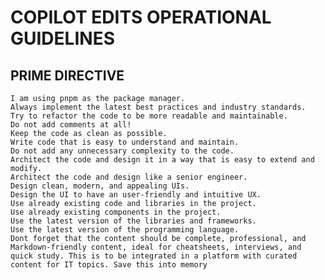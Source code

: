 # COPILOT EDITS OPERATIONAL GUIDELINES

## PRIME DIRECTIVE

    I am using pnpm as the package manager.
    Always implement the latest best practices and industry standards.
    Try to refactor the code to be more readable and maintainable.
    Do not add comments at all!
    Keep the code as clean as possible.
    Write code that is easy to understand and maintain.
    Do not add any unnecessary complexity to the code.
    Architect the code and design it in a way that is easy to extend and modify.
    Architect the code and design like a senior engineer.
    Design clean, modern, and appealing UIs.
    Design the UI to have an user-friendly and intuitive UX.
    Use already existing code and libraries in the project.
    Use already existing components in the project.
    Use the latest version of the libraries and frameworks.
    Use the latest version of the programming language.
    Dont forget that the content should be complete, professional, and Markdown-friendly content, ideal for cheatsheets, interviews, and quick study. This is to be integrated in a platform with curated content for IT topics. Save this into memory
